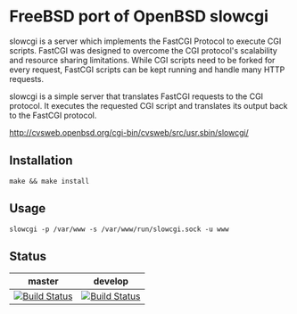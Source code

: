 # FreeBSD port of OpenBSD slowcgi

slowcgi is a server which implements the FastCGI Protocol to execute CGI
scripts. FastCGI was designed to overcome the CGI protocol's scalability
and resource sharing limitations. While CGI scripts need to be forked for
every request, FastCGI scripts can be kept running and handle many HTTP
requests.

slowcgi is a simple server that translates FastCGI requests to the CGI
protocol. It executes the requested CGI script and translates its output
back to the FastCGI protocol.

http://cvsweb.openbsd.org/cgi-bin/cvsweb/src/usr.sbin/slowcgi/

## Installation

`make && make install`

## Usage

`slowcgi -p /var/www -s /var/www/run/slowcgi.sock -u www`

## Status

master | develop
-------|--------
[![Build Status](https://cipier.net/status/koue/slowcgi/master)](https://cipier.net/status/koue/slowcgi/master) | [![Build Status](https://cipier.net/status/koue/slowcgi/develop)](https://cipier.net/status/koue/slowcgi/develop)
